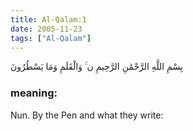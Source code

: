 ```yaml
---
title: Al-Qalam:1
date: 2005-11-23
tags: ["Al-Qalam"]
---
```

بِسْمِ اللَّهِ الرَّحْمَٰنِ الرَّحِيمِ ن ۚ وَالْقَلَمِ وَمَا يَسْطُرُونَ
### meaning: 
Nun. By the Pen and what they write:
